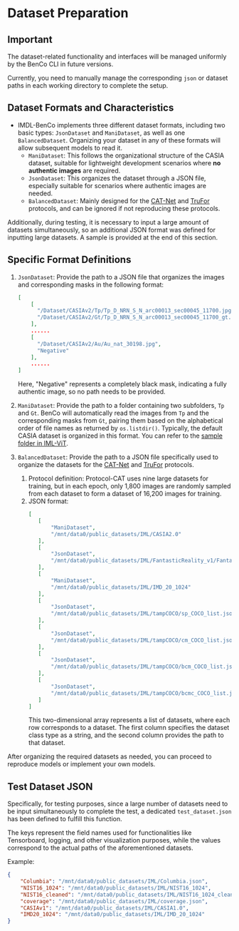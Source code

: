 # Dataset Preparation

## Important
The dataset-related functionality and interfaces will be managed uniformly by the BenCo CLI in future versions.

Currently, you need to manually manage the corresponding `json` or dataset paths in each working directory to complete the setup.

## Dataset Formats and Characteristics
- IMDL-BenCo implements three different dataset formats, including two basic types: `JsonDataset` and `ManiDataset`, as well as one `BalancedDataset`. Organizing your dataset in any of these formats will allow subsequent models to read it.
  - `ManiDataset`: This follows the organizational structure of the CASIA dataset, suitable for lightweight development scenarios where **no authentic images** are required.
  - `JsonDataset`: This organizes the dataset through a JSON file, especially suitable for scenarios where authentic images are needed.
  - `BalancedDataset`: Mainly designed for the [CAT-Net](https://openaccess.thecvf.com/content/WACV2021/html/Kwon_CAT-Net_Compression_Artifact_Tracing_Network_for_Detection_and_Localization_of_WACV_2021_paper.html) and [TruFor](https://openaccess.thecvf.com/content/CVPR2023/html/Guillaro_TruFor_Leveraging_All-Round_Clues_for_Trustworthy_Image_Forgery_Detection_and_CVPR_2023_paper.html) protocols, and can be ignored if not reproducing these protocols.


Additionally, during testing, it is necessary to input a large amount of datasets simultaneously, so an additional JSON format was defined for inputting large datasets. A sample is provided at the end of this section.

## Specific Format Definitions

1. `JsonDataset`: Provide the path to a JSON file that organizes the images and corresponding masks in the following format:
   ```json
   [
       [
         "/Dataset/CASIAv2/Tp/Tp_D_NRN_S_N_arc00013_sec00045_11700.jpg",
         "/Dataset/CASIAv2/Gt/Tp_D_NRN_S_N_arc00013_sec00045_11700_gt.png"
       ],
       ......
       [
         "/Dataset/CASIAv2/Au/Au_nat_30198.jpg",
         "Negative"
       ],
       ......
   ]
   ```
   Here, "Negative" represents a completely black mask, indicating a fully authentic image, so no path needs to be provided.

2. `ManiDataset`: Provide the path to a folder containing two subfolders, `Tp` and `Gt`. BenCo will automatically read the images from `Tp` and the corresponding masks from `Gt`, pairing them based on the alphabetical order of file names as returned by `os.listdir()`. Typically, the default CASIA dataset is organized in this format. You can refer to the [sample folder in IML-ViT](https://github.com/SunnyHaze/IML-ViT/tree/main/images/sample_iml_dataset).

3. `BalancedDataset`: Provide the path to a JSON file specifically used to organize the datasets for the [CAT-Net](https://openaccess.thecvf.com/content/WACV2021/html/Kwon_CAT-Net_Compression_Artifact_Tracing_Network_for_Detection_and_Localization_of_WACV_2021_paper.html) and [TruFor](https://openaccess.thecvf.com/content/CVPR2023/html/Guillaro_TruFor_Leveraging_All-Round_Clues_for_Trustworthy_Image_Forgery_Detection_and_CVPR_2023_paper.html) protocols.
   1. Protocol definition: Protocol-CAT uses nine large datasets for training, but in each epoch, only 1,800 images are randomly sampled from each dataset to form a dataset of 16,200 images for training.
   2. JSON format:
      ```JSON
      [
         [
             "ManiDataset",
             "/mnt/data0/public_datasets/IML/CASIA2.0"
         ],
         [
             "JsonDataset",
             "/mnt/data0/public_datasets/IML/FantasticReality_v1/FantasticReality.json"
         ],
         [
             "ManiDataset",
             "/mnt/data0/public_datasets/IML/IMD_20_1024"
         ],
         [
             "JsonDataset",
             "/mnt/data0/public_datasets/IML/tampCOCO/sp_COCO_list.json"
         ],
         [
             "JsonDataset",
             "/mnt/data0/public_datasets/IML/tampCOCO/cm_COCO_list.json"
         ],
         [
             "JsonDataset",
             "/mnt/data0/public_datasets/IML/tampCOCO/bcm_COCO_list.json"
         ],
         [
             "JsonDataset",
             "/mnt/data0/public_datasets/IML/tampCOCO/bcmc_COCO_list.json"
         ]
      ]
      ```
      This two-dimensional array represents a list of datasets, where each row corresponds to a dataset. The first column specifies the dataset class type as a string, and the second column provides the path to that dataset.

After organizing the required datasets as needed, you can proceed to reproduce models or implement your own models.

## Test Dataset JSON
Specifically, for testing purposes, since a large number of datasets need to be input simultaneously to complete the test, a dedicated `test_dataset.json` has been defined to fulfill this function.

The keys represent the field names used for functionalities like Tensorboard, logging, and other visualization purposes, while the values correspond to the actual paths of the aforementioned datasets.

Example:

```JSON
{
    "Columbia": "/mnt/data0/public_datasets/IML/Columbia.json",
    "NIST16_1024": "/mnt/data0/public_datasets/IML/NIST16_1024",
    "NIST16_cleaned": "/mnt/data0/public_datasets/IML/NIST16_1024_cleaning",
    "coverage": "/mnt/data0/public_datasets/IML/coverage.json",
    "CASIAv1": "/mnt/data0/public_datasets/IML/CASIA1.0",
    "IMD20_1024": "/mnt/data0/public_datasets/IML/IMD_20_1024"
}
```